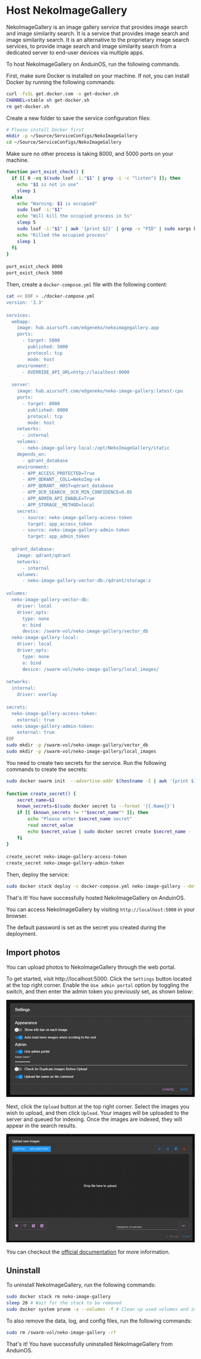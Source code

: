 # Host NekoImageGallery

NekoImageGallery is an image gallery service that provides image search and image similarity search. It is a service that provides image search and image similarity search. It is an alternative to the proprietary image search services, to provide image search and image similarity search from a dedicated server to end-user devices via multiple apps.

To host NekoImageGallery on AnduinOS, run the following commands.

First, make sure Docker is installed on your machine. If not, you can install Docker by running the following commands:

```bash title="Install Docker"
curl -fsSL get.docker.com -o get-docker.sh
CHANNEL=stable sh get-docker.sh
rm get-docker.sh
```

Create a new folder to save the service configuration files:

```bash title="Prepare a clean directory"
# Please install Docker first
mkdir -p ~/Source/ServiceConfigs/NekoImageGallery
cd ~/Source/ServiceConfigs/NekoImageGallery
```

Make sure no other process is taking 8000, and 5000 ports on your machine.

```bash title="Check if the ports are occupied"
function port_exist_check() {
  if [[ 0 -eq $(sudo lsof -i:"$1" | grep -i -c "listen") ]]; then
    echo "$1 is not in use"
    sleep 1
  else
    echo "Warning: $1 is occupied"
    sudo lsof -i:"$1"
    echo "Will kill the occupied process in 5s"
    sleep 5
    sudo lsof -i:"$1" | awk '{print $2}' | grep -v "PID" | sudo xargs kill -9
    echo "Killed the occupied process"
    sleep 1
  fi
}

port_exist_check 8000
port_exist_check 5000
```

Then, create a `docker-compose.yml` file with the following content:

```bash title="Create a docker-compose.yml file"
cat << EOF > ./docker-compose.yml
version: '3.3'

services:
  webapp:
    image: hub.aiursoft.com/edgeneko/nekoimagegallery.app
    ports:
      - target: 5000
        published: 5000
        protocol: tcp
        mode: host
    environment:
      - OVERRIDE_API_URL=http://localhost:8000

  server:
    image: hub.aiursoft.com/edgeneko/neko-image-gallery:latest-cpu
    ports:
      - target: 8000
        published: 8000
        protocol: tcp
        mode: host
    networks:
      - internal
    volumes:
      - neko-image-gallery-local:/opt/NekoImageGallery/static
    depends_on:
      - qdrant_database
    environment:
      - APP_ACCESS_PROTECTED=True
      - APP_QDRANT__COLL=NekoImg-v4
      - APP_QDRANT__HOST=qdrant_database
      - APP_OCR_SEARCH__OCR_MIN_CONFIDENCE=0.05
      - APP_ADMIN_API_ENABLE=True
      - APP_STORAGE__METHOD=local
    secrets:
      - source: neko-image-gallery-access-token
        target: app_access_token
      - source: neko-image-gallery-admin-token
        target: app_admin_token

  qdrant_database:
    image: qdrant/qdrant
    networks:
      - internal
    volumes:
      - neko-image-gallery-vector-db:/qdrant/storage:z

volumes:
  neko-image-gallery-vector-db:
    driver: local
    driver_opts:
      type: none
      o: bind
      device: /swarm-vol/neko-image-gallery/vector_db
  neko-image-gallery-local:
    driver: local
    driver_opts:
      type: none
      o: bind
      device: /swarm-vol/neko-image-gallery/local_images/

networks:
  internal:
    driver: overlay

secrets:
  neko-image-gallery-access-token:
    external: true
  neko-image-gallery-admin-token:
    external: true
EOF
sudo mkdir -p /swarm-vol/neko-image-gallery/vector_db
sudo mkdir -p /swarm-vol/neko-image-gallery/local_images
```

You need to create two secrets for the service. Run the following commands to create the secrets:

```bash title="Create secrets"
sudo docker swarm init  --advertise-addr $(hostname -I | awk '{print $1}')

function create_secret() {
    secret_name=$1
    known_secrets=$(sudo docker secret ls --format '{{.Name}}')
    if [[ $known_secrets != *"$secret_name"* ]]; then
        echo "Please enter $secret_name secret"
        read secret_value
        echo $secret_value | sudo docker secret create $secret_name -
    fi
}

create_secret neko-image-gallery-access-token
create_secret neko-image-gallery-admin-token
```

Then, deploy the service:

```bash title="Deploy the service"
sudo docker stack deploy -c docker-compose.yml neko-image-gallery --detach
```

That's it! You have successfully hosted NekoImageGallery on AnduinOS.

You can access NekoImageGallery by visiting `http://localhost:5000` in your browser.

The default password is set as the secret you created during the deployment.

## Import photos

You can upload photos to NekoImageGallery through the web portal.

To get started, visit http://localhost:5000. Click the `Settings` button located at the top right corner. Enable the `Use admin portal` option by toggling the switch, and then enter the admin token you previously set, as shown below:

![settings](settings.png)

Next, click the `Upload` button at the top right corner. Select the images you wish to upload, and then click `Upload`. Your images will be uploaded to the server and queued for indexing. Once the images are indexed, they will appear in the search results.

![upload](upload.png)

You can checkout the [official documentation](https://github.com/hv0905/NekoImageGallery?tab=readme-ov-file#upload-images-to-nekoimagegallery) for more information.

## Uninstall

To uninstall NekoImageGallery, run the following commands:

```bash title="Uninstall NekoImageGallery"
sudo docker stack rm neko-image-gallery
sleep 20 # Wait for the stack to be removed
sudo docker system prune -a --volumes -f # Clean up used volumes and images
```

To also remove the data, log, and config files, run the following commands:

```bash title="Remove the data, log, and config files"
sudo rm /swarm-vol/neko-image-gallery -rf
```

That's it! You have successfully uninstalled NekoImageGallery from AnduinOS.
